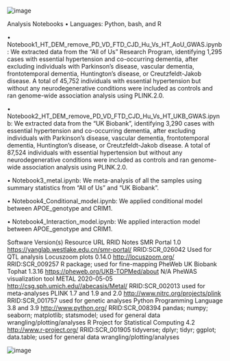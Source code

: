 ![image](https://github.com/user-attachments/assets/c963ac1b-e6e6-41a3-8c21-b9d9175d4ea2)

Analysis Notebooks
•	Languages: Python, bash, and R

•	Notebook1_HT_DEM_remove_PD_VD_FTD_CJD_Hu_Vs_HT_AoU_GWAS.ipynb: We extracted data from the “All of Us” Research Program, identifying 1,295 cases with essential hypertension and co-occurring dementia, after excluding individuals with Parkinson’s disease, vascular dementia, frontotemporal dementia, Huntington’s disease, or Creutzfeldt-Jakob disease. A total of 45,752 individuals with essential hypertension but without any neurodegenerative conditions were included as controls and ran genome-wide association analysis using PLINK.2.0. 

•	Notebook2_HT_DEM_remove_PD_VD_FTD_CJD_Hu_Vs_HT_UKB_GWAS.ipynb: We extracted data from the “UK Biobank”, identifying 3,290 cases with essential hypertension and co-occurring dementia, after excluding individuals with Parkinson’s disease, vascular dementia, frontotemporal dementia, Huntington’s disease, or Creutzfeldt-Jakob disease. A total of 87,524 individuals with essential hypertension but without any neurodegenerative conditions were included as controls and ran genome-wide association analysis using PLINK.2.0. 

•	Notebook3_metal.ipynb: We meta-analysis of all the samples using summary statistics from “All of Us” and “UK Biobank”.

•	Notebook4_Conditional_model.ipynb: We applied conditional model between APOE_genotype and CRIM1.

•	Notebook4_Interaction_model.ipynb: We applied interaction model between APOE_genotype and CRIM1.
















Software	Version(s)	Resource URL	RRID	Notes
SMR Portal	1.0	https://yanglab.westlake.edu.cn/smr-portal/
	RRID:SCR_026042	Used for QTL analysis 
Locuszoom plots	0.14.0	http://locuszoom.org/
RRID:SCR_009257	R package; used for fine-mapping
PheWeb UK Biobank Tophat 	1.3.16	https://pheweb.org/UKB-TOPMed/about 
N/A	PheWAS visualization tool
METAL	2020-05-05	http://csg.sph.umich.edu//abecasis/Metal/
RRID:SCR_002013	used for meta-analyses
PLINK	1.7 and 1.9 and 2.0	http://www.nitrc.org/projects/plink
RRID:SCR_001757	used for genetic analyses
Python Programming Language	3.8 and 3.9	http://www.python.org/
RRID:SCR_008394	pandas; numpy; seaborn; matplotlib; statsmodel; used for general data wrangling/plotting/analyses
R Project for Statistical Computing	4.2	http://www.r-project.org/
RRID:SCR_001905	tidyverse; dplyr; tidyr; ggplot; data.table; used for general data wrangling/plotting/analyses

![image](https://github.com/user-attachments/assets/c963ac1b-e6e6-41a3-8c21-b9d9175d4ea2)

